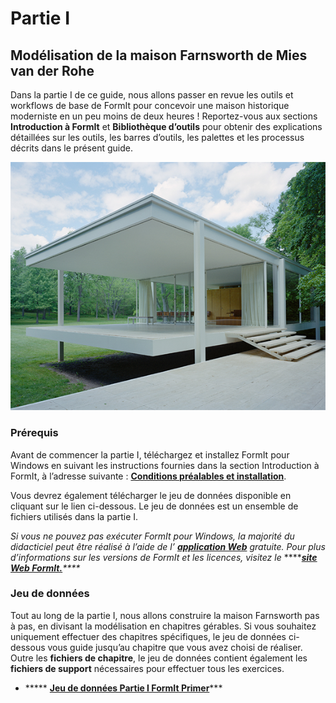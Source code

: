 # Partie I

## Modélisation de la maison Farnsworth de Mies van der Rohe

Dans la partie I de ce guide, nous allons passer en revue les outils et workflows de base de FormIt pour concevoir une maison historique moderniste en un peu moins de deux heures ! Reportez-vous aux sections **Introduction à FormIt** et **Bibliothèque d’outils** pour obtenir des explications détaillées sur les outils, les barres d’outils, les palettes et les processus décrits dans le présent guide.



![Maison Farnsworth](../../.gitbook/assets/49e004f3-d500-4890-9188-e8a87c1e396a-2.png)

### Prérequis

Avant de commencer la partie I, téléchargez et installez FormIt pour Windows en suivant les instructions fournies dans la section Introduction à FormIt, à l’adresse suivante : [**Conditions préalables et installation**](../../formit-introduction/prerequisites-and-installation.md).

Vous devrez également télécharger le jeu de données disponible en cliquant sur le lien ci-dessous. Le jeu de données est un ensemble de fichiers utilisés dans la partie I.

_Si vous ne pouvez pas exécuter FormIt pour Windows, la majorité du didacticiel peut être réalisé à l’aide de l’_ [_**application Web**_](https://formit.autodesk.com/app) _gratuite. Pour plus d’informations sur les versions de FormIt et les licences, visitez le_ ****[_**site Web FormIt.**_](https://formit.autodesk.com)_\*\*\*\*_

### Jeu de données

Tout au long de la partie I, nous allons construire la maison Farnsworth pas à pas, en divisant la modélisation en chapitres gérables. Si vous souhaitez uniquement effectuer des chapitres spécifiques, le jeu de données ci-dessous vous guide jusqu’au chapitre que vous avez choisi de réaliser. Outre les **fichiers de chapitre**, le jeu de données contient également les **fichiers de support** nécessaires pour effectuer tous les exercices.

* \*\*\*\*\* [**Jeu de données Partie I FormIt Primer**](https://formit-help.s3.amazonaws.com/FormIt+Primer+Part+1+Datasets.zip)\*\*\*

